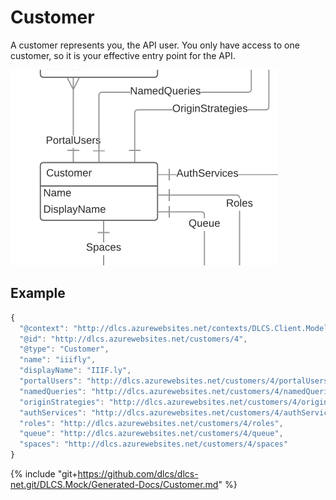 # Customer

A customer represents you, the API user. You only have access to one customer, so it is your effective entry point for the API. 

![](customer.png)

## Example

```javascript
{
  "@context": "http://dlcs.azurewebsites.net/contexts/DLCS.Client.Model.Customer.jsonld",
  "@id": "http://dlcs.azurewebsites.net/customers/4",
  "@type": "Customer",
  "name": "iiifly",
  "displayName": "IIIF.ly",
  "portalUsers": "http://dlcs.azurewebsites.net/customers/4/portalUsers",
  "namedQueries": "http://dlcs.azurewebsites.net/customers/4/namedQueries",
  "originStrategies": "http://dlcs.azurewebsites.net/customers/4/originStrategies",
  "authServices": "http://dlcs.azurewebsites.net/customers/4/authServices",
  "roles": "http://dlcs.azurewebsites.net/customers/4/roles",
  "queue": "http://dlcs.azurewebsites.net/customers/4/queue",
  "spaces": "http://dlcs.azurewebsites.net/customers/4/spaces"
}
```

{% include "git+https://github.com/dlcs/dlcs-net.git/DLCS.Mock/Generated-Docs/Customer.md" %}
